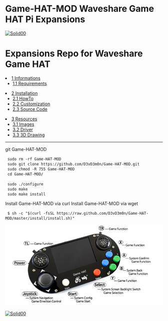 # Game-HAT-MOD Waveshare Game HAT Pi Expansions
[![Solid00](https://gamehat.de/wp-content/uploads/sites/3/2018/10/cropped-Game-Hat-Schmal.png)](https://github.com/D3vD3m0n/)
# Expansions Repo for Waveshare Game HAT


<li class="toclevel-1 tocsection-1"><a href="https://www.waveshare.com/w/upload/2/22/Game_HAT_user_manual_en.pdf"><span class="tocnumber1">1</span> <span class="toctext1">Informations</span></a>
<ul>
<li class="toclevel-2 tocsection-2"><a href="https://drive.google.com/file/d/1CtcWXs89OkOf4OTTXDAcCgyPLG5MR2AU/view"><span class="tocnumber">1.1</span> <span class="toctext">Requirements</span></a></li>
</ul>
</li>

<li class="toclevel-1 tocsection-3"><a href="https://www.waveshare.com/w/upload/2/22/Game_HAT_user_manual_en.pdf"><span class="tocnumber">2</span> <span class="toctext">Installation</span></a>
<ul>
<li class="toclevel-2 tocsection-4"><a href="https://drive.google.com/file/d/1CtcWXs89OkOf4OTTXDAcCgyPLG5MR2AU/view"><span class="tocnumber">2.1</span> <span class="toctext">HowTo</span></a></li>
<li class="toclevel-2 tocsection-5"><a href="https://www.waveshare.com/w/upload/b/b4/Game-HAT-180720.tar.gz"><span class="tocnumber">2.2</span> <span class="toctext">Customization</span></a></li>
<li class="toclevel-2 tocsection-6"><a href="https://www.waveshare.com/w/upload/9/90/Game-hat-3D-drawing.7z"><span class="tocnumber">2.3</span> <span class="toctext">Source Code</span></a></li>
</ul>
</li>

<li class="toclevel-1 tocsection-3"><a href="https://www.waveshare.com/w/upload/2/22/Game_HAT_user_manual_en.pdf"><span class="tocnumber">3</span> <span class="toctext">Resources</span></a>
<ul>
<li class="toclevel-2 tocsection-4"><a href="https://drive.google.com/file/d/1CtcWXs89OkOf4OTTXDAcCgyPLG5MR2AU/view"><span class="tocnumber">3.1</span> <span class="toctext">Images</span></a></li>
<li class="toclevel-2 tocsection-5"><a href="https://www.waveshare.com/w/upload/b/b4/Game-HAT-180720.tar.gz"><span class="tocnumber">3.2</span> <span class="toctext">Driver</span></a></li>
<li class="toclevel-2 tocsection-6"><a href="https://www.waveshare.com/w/upload/9/90/Game-hat-3D-drawing.7z"><span class="tocnumber">3.3</span> <span class="toctext">3D Drawing</span></a></li>
</ul>
</li>


---


git Game-HAT-MOD

     sudo rm -rf Game-HAT-MOD
     sudo git clone https://github.com/D3vD3m0n/Game-HAT-MOD.git
     sudo chmod -R 755 Game-HAT-MOD
     cd Game-HAT-MOD/
   
     sudo ./configure
     sudo make
     sudo make install

Install Game-HAT-MOD via curl Install Game-HAT-MOD via wget 


     $ sh -c "$(curl -fsSL https://raw.github.com/D3vD3m0n/Game-HAT-MOD/master/install/install.sh)"
     
[![Solid00](./install/images/Game-HAT-Key-intro.jpg)](https://github.com/D3vD3m0n/)



[![Solid00](https://raspberry-valley.azurewebsites.net/img/raspibanner.jpg)](https://github.com/D3vD3m0n/)
